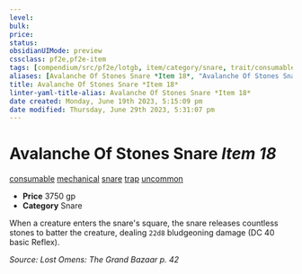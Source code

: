 ```yaml
---
level:
bulk:
price:
status:
obsidianUIMode: preview
cssclass: pf2e,pf2e-item
tags: [compendium/src/pf2e/lotgb, item/category/snare, trait/consumable, trait/mechanical, trait/snare, trait/trap, trait/uncommon]
aliases: [Avalanche Of Stones Snare *Item 18*, "Avalanche Of Stones Snare"]
title: Avalanche Of Stones Snare *Item 18*
linter-yaml-title-alias: Avalanche Of Stones Snare *Item 18*
date created: Monday, June 19th 2023, 5:15:09 pm
date modified: Thursday, June 29th 2023, 5:31:07 pm
---
```


# Avalanche Of Stones Snare *Item 18*

[consumable](rules/traits/consumable.md) [mechanical](rules/traits/mechanical.md) [snare](rules/traits/snare.md) [trap](rules/traits/trap.md) [uncommon](rules/traits/uncommon.md)  

- **Price** 3750 gp
- **Category** Snare

When a creature enters the snare's square, the snare releases countless stones to batter the creature, dealing `22d8` bludgeoning damage (DC 40 basic Reflex).

*Source: Lost Omens: The Grand Bazaar p. 42*
